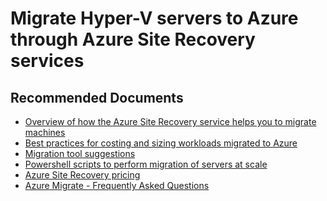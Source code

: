 <properties
	pageTitle="Site Recovery (Hyper-V to Azure)/Migration queries & issues"
	description="Site Recovery (Hyper-V to Azure)/Common issues during Migration"
	service="microsoft.recoveryservices"
	resource="vaults"
	authors="asgang"
	ms.author="asgang"
	displayOrder=""
	selfHelpType="generic"
	supportTopicIds="32634429"
	resourceTags=""
	productPesIds="16370"
	cloudEnvironments="public, Fairfax"
	articleId="642faf03-4cca-4b69-ad56-1396369a025f"
	ownershipId="Compute_SiteRecovery"
/>

# Migrate Hyper-V servers to Azure through Azure Site Recovery services

## **Recommended Documents**

- [Overview of how the Azure Site Recovery service helps you to migrate machines](https://docs.microsoft.com/azure/site-recovery/migrate-overview)
- [Best practices for costing and sizing workloads migrated to Azure](https://docs.microsoft.com/azure/migrate/migrate-best-practices-costs)
- [Migration tool suggestions](https://docs.microsoft.com/azure/migrate/how-to-get-migration-tool)
- [Powershell scripts to perform migration of servers at scale](https://docs.microsoft.com/azure/migrate/how-to-migrate-at-scale)
- [Azure Site Recovery pricing](https://azure.microsoft.com/pricing/details/site-recovery/)
- [Azure Migrate - Frequently Asked Questions](https://docs.microsoft.com/azure/migrate/resources-faq)